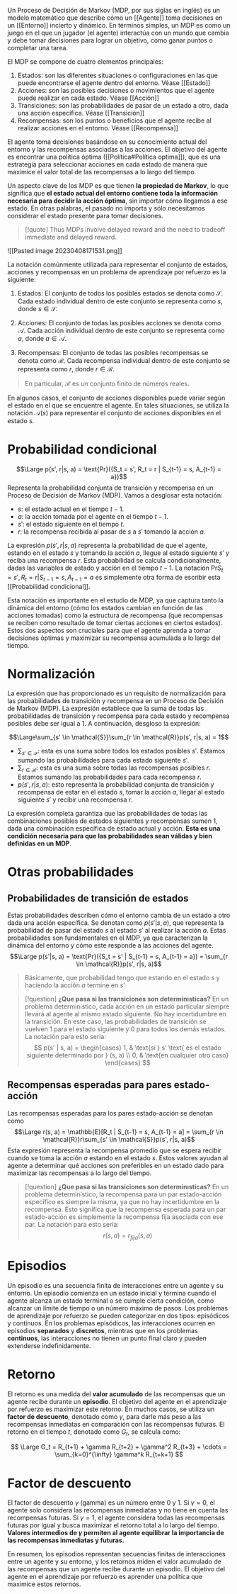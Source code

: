 Un Proceso de Decisión de Markov (MDP, por sus siglas en inglés) es un modelo matemático que describe cómo un [[Agente]] toma decisiones en un [[Entorno]] incierto y dinámico. En términos simples, un MDP es como un juego en el que un jugador (el agente) interactúa con un mundo que cambia y debe tomar decisiones para lograr un objetivo, como ganar puntos o completar una tarea.

El MDP se compone de cuatro elementos principales:

1.  Estados: son las diferentes situaciones o configuraciones en las que puede encontrarse el agente dentro del entorno. Véase [[Estado]]
2.  Acciones: son las posibles decisiones o movimientos que el agente puede realizar en cada estado. Véase [[Acción]]
3.  Transiciones: son las probabilidades de pasar de un estado a otro, dada una acción específica. Véase [[Transición]]
4.  Recompensas: son los puntos o beneficios que el agente recibe al realizar acciones en el entorno. Véase [[Recompensa]]

El agente toma decisiones basándose en su conocimiento actual del entorno y las recompensas asociadas a las acciones. El objetivo del agente es encontrar una política óptima ([[Política#Política optima]]), que es una estrategia para seleccionar acciones en cada estado de manera que maximice el valor total de las recompensas a lo largo del tiempo.

Un aspecto clave de los MDP es que tienen **la propiedad de Markov**, lo que significa que **el estado actual del entorno contiene toda la información necesaria para decidir la acción óptima**, sin importar cómo llegamos a ese estado. En otras palabras, el pasado no importa y sólo necesitamos considerar el estado presente para tomar decisiones.

> [!quote]
> Thus MDPs involve delayed reward and the need to tradeoff immediate and delayed reward.

![[Pasted image 20230408171531.png]]

La notación comúnmente utilizada para representar el conjunto de estados, acciones y recompensas en un problema de aprendizaje por refuerzo es la siguiente:

1.  Estados: El conjunto de todos los posibles estados se denota como $\mathcal{S}$. Cada estado individual dentro de este conjunto se representa como $s$, donde $s \in \mathcal{S}$.

2.  Acciones: El conjunto de todas las posibles acciones se denota como $\mathcal{A}$. Cada acción individual dentro de este conjunto se representa como $a$, donde $a \in \mathcal{A}$.

3.  Recompensas: El conjunto de todas las posibles recompensas se denota como $\mathcal{R}$. Cada recompensa individual dentro de este conjunto se representa como $r$, donde $r \in \mathcal{R}$.
   
> En particular, $\mathcal{R}$ es un conjunto finito de números reales.

En algunos casos, el conjunto de acciones disponibles puede variar según el estado en el que se encuentre el agente. En tales situaciones, se utiliza la notación $\mathcal{A}(s)$ para representar el conjunto de acciones disponibles en el estado $s$.

# Probabilidad condicional
$$\Large p(s', r|s, a) = \text{Pr}({S_t = s', R_t = r | S_{t-1} = s, A_{t-1} = a})$$Representa la probabilidad conjunta de transición y recompensa en un Proceso de Decisión de Markov (MDP). Vamos a desglosar esta notación:

-   $s$: el estado actual en el tiempo $t-1$.
-   $a$: la acción tomada por el agente en el tiempo $t-1$.
-   $s'$: el estado siguiente en el tiempo $t$.
-   $r$: la recompensa recibida al pasar de $s$ a $s'$ tomando la acción $a$.

La expresión $p(s', r|s, a)$ representa la probabilidad de que el agente, estando en el estado $s$ y tomando la acción $a$, llegue al estado siguiente $s'$ y reciba una recompensa $r$. Esta probabilidad se calcula condicionalmente, dadas las variables de estado y acción en el tiempo $t-1$. La notación $\text{Pr}{S_t = s', R_t = r | S_{t-1} = s, A_{t-1} = a}$ es simplemente otra forma de escribir esta [[Probabilidad condicional]].

Esta notación es importante en el estudio de MDP, ya que captura tanto la dinámica del entorno (cómo los estados cambian en función de las acciones tomadas) como la estructura de recompensa (qué recompensas se reciben como resultado de tomar ciertas acciones en ciertos estados). Estos dos aspectos son cruciales para que el agente aprenda a tomar decisiones óptimas y maximizar su recompensa acumulada a lo largo del tiempo.

# Normalización

La expresión que has proporcionado es un requisito de normalización para las probabilidades de transición y recompensa en un Proceso de Decisión de Markov (MDP). La expresión establece que la suma de todas las probabilidades de transición y recompensa para cada estado y recompensa posibles debe ser igual a 1. A continuación, desgloso la expresión:

$$\Large\sum_{s' \in \mathcal{S}}\sum_{r \in \mathcal{R}}p(s', r|s, a) = 1$$
-   $\sum_{s' \in \mathcal{S}}$: esta es una suma sobre todos los estados posibles $s'$. Estamos sumando las probabilidades para cada estado siguiente $s'$.
-   $\sum_{r \in \mathcal{R}}$: esta es una suma sobre todas las recompensas posibles $r$. Estamos sumando las probabilidades para cada recompensa $r$.
-   $p(s', r|s, a)$: esto representa la probabilidad conjunta de transición y recompensa de estar en el estado $s$, tomar la acción $a$, llegar al estado siguiente $s'$ y recibir una recompensa $r$.

La expresión completa garantiza que las probabilidades de todas las combinaciones posibles de estados siguientes y recompensas sumen 1, dada una combinación específica de estado actual y acción. **Esta es una condición necesaria para que las probabilidades sean válidas y bien definidas en un MDP**.

# Otras probabilidades

## Probabilidades de transición de estados

Estas probabilidades describen cómo el entorno cambia de un estado a otro dada una acción específica. Se denotan como $p(s'|s, a)$, que representa la probabilidad de pasar del estado $s$ al estado $s'$ al realizar la acción $a$. Estas probabilidades son fundamentales en el MDP, ya que caracterizan la dinámica del entorno y cómo este responde a las acciones del agente.
$$\Large p(s'|s, a) = \text{Pr}({S_t = s' | S_{t-1} = s, A_{t-1} = a}) = \sum_{r \in \mathcal{R}}p(s', r|s, a)$$
> Básicamente, que probabilidad tengo que estando en el estado $s$ y haciendo la acción $a$ termine en $s'$

> [!question]
> **¿Que pasa si las transiciones son determinısticas?**
> En un problema determinístico, cada acción en un estado particular siempre llevará al agente al mismo estado siguiente. No hay incertidumbre en la transición. En este caso, las probabilidades de transición se vuelven 1 para el estado siguiente y 0 para todos los demás estados. La notación para esto sería:
> $$ p(s' | s, a) = \begin{cases} 1, & \text{si } s' \text{ es el estado siguiente determinado por } (s, a) \\ 0, & \text{en cualquier otro caso} \end{cases} $$

## Recompensas esperadas para pares estado-acción

Las recompensas esperadas para los pares estado-acción se denotan como 
$$\Large r(s, a) = \mathbb{E}[R_t | S_{t-1} = s, A_{t-1} = a] = \sum_{r \in \mathcal{R}}r\sum_{s' \in \mathcal{S}}p(s', r|s, a)$$Esta expresión representa la recompensa promedio que se espera recibir cuando se toma la acción $a$ estando en el estado $s$. Estos valores ayudan al agente a determinar qué acciones son preferibles en un estado dado para maximizar las recompensas a lo largo del tiempo.

> [!question]
> **¿Que pasa si las transiciones son determinısticas?**
> En un problema determinístico, la recompensa para un par estado-acción específico es siempre la misma, ya que no hay incertidumbre en la recompensa. Esto significa que la recompensa esperada para un par estado-acción es simplemente la recompensa fija asociada con ese par. La notación para esto sería:
> $$
r(s, a) = r_{fija}(s, a)
$$


# Episodios

Un episodio es una secuencia finita de interacciones entre un agente y su entorno. Un episodio comienza en un estado inicial y termina cuando el agente alcanza un estado terminal o se cumple cierta condición, como alcanzar un límite de tiempo o un número máximo de pasos. Los problemas de aprendizaje por refuerzo se pueden categorizar en dos tipos: episódicos y continuos. En los problemas episódicos, las interacciones ocurren en episodios **separados** y **discretos**, mientras que en los problemas **continuos**, las interacciones no tienen un punto final claro y pueden extenderse indefinidamente.


# Retorno

El retorno es una medida del **valor acumulado** de las recompensas que un agente recibe durante un **episodio**. El objetivo del agente en el aprendizaje por refuerzo es maximizar este retorno. En muchos casos, se utiliza un **factor de descuento**, denotado como $\gamma$, para darle más peso a las recompensas inmediatas en comparación con las recompensas futuras. El retorno en el tiempo $t$, denotado como $G_t$, se calcula como:

$$ \Large
G_t = R_{t+1} + \gamma R_{t+2} + \gamma^2 R_{t+3} + \cdots = \sum_{k=0}^{\infty} \gamma^k R_{t+k+1}
$$
# Factor de descuento

El factor de descuento $\gamma$ (gamma) es un número entre 0 y 1. Si $\gamma = 0$, el agente solo considera las recompensas inmediatas y no tiene en cuenta las recompensas futuras. Si $\gamma = 1$, el agente considera todas las recompensas futuras por igual y busca maximizar el retorno total a lo largo del tiempo. **Valores intermedios de $\gamma$ permiten al agente equilibrar la importancia de las recompensas inmediatas y futuras.**

En resumen, los episodios representan secuencias finitas de interacciones entre un agente y su entorno, y los retornos miden el valor acumulado de las recompensas que un agente recibe durante un episodio. El objetivo del agente en el aprendizaje por refuerzo es aprender una política que maximice estos retornos.